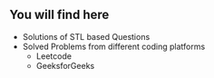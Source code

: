 ## You will find here
- Solutions of STL based Questions
- Solved Problems from different coding platforms
  - Leetcode
  - GeeksforGeeks
